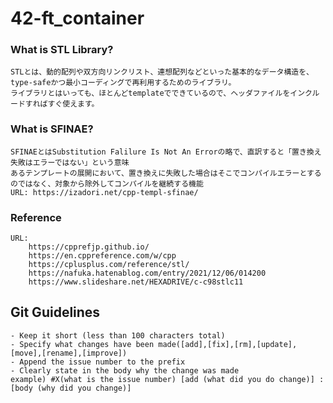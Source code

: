 # 42-ft_container
### What is STL Library?
	STLとは、動的配列や双方向リンクリスト、連想配列などといった基本的なデータ構造を、type-safeかつ最小コーディングで再利用するためのライブラリ。
	ライブラリとはいっても、ほとんどtemplateでできているので、ヘッダファイルをインクルードすればすぐ使えます。

### What is SFINAE?
	SFINAEとはSubstitution Falilure Is Not An Errorの略で、直訳すると「置き換え失敗はエラーではない」という意味
	あるテンプレートの展開において、置き換えに失敗した場合はそこでコンパイルエラーとするのではなく、対象から除外してコンパイルを継続する機能
	URL: https://izadori.net/cpp-templ-sfinae/

### Reference
	URL: 
		https://cpprefjp.github.io/
		https://en.cppreference.com/w/cpp
		https://cplusplus.com/reference/stl/
		https://nafuka.hatenablog.com/entry/2021/12/06/014200
		https://www.slideshare.net/HEXADRIVE/c-c98stlc11

## Git Guidelines
	- Keep it short (less than 100 characters total)
	- Specify what changes have been made([add],[fix],[rm],[update],[move],[rename],[improve])
	- Append the issue number to the prefix
	- Clearly state in the body why the change was made
	example) #X(what is the issue number) [add (what did you do change)] :[body (why did you change)]
